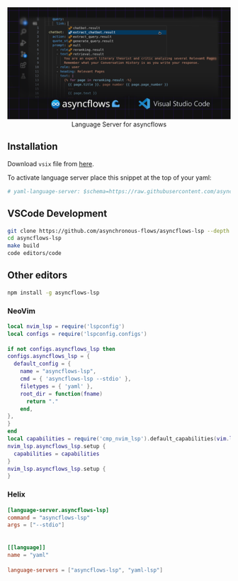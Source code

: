 <img src="https://github.com/asynchronous-flows/asyncflows-lsp/blob/main/banner.png" alt="banner" />

<div align="center">
Language Server for asyncflows
</div>

## Installation

Download `vsix` file from [here](https://github.com/asynchronous-flows/asyncflows-lsp/releases).

To activate language server place this snippet at the top of your yaml:

```yaml
# yaml-language-server: $schema=https://raw.githubusercontent.com/asynchronous-flows/asyncflows/main/schemas/asyncflows_schema.json
```

## VSCode Development

```sh
git clone https://github.com/asynchronous-flows/asyncflows-lsp --depth 1
cd asyncflows-lsp
make build
code editors/code
```

## Other editors

```sh
npm install -g asyncflows-lsp
```

### NeoVim
```lua
local nvim_lsp = require('lspconfig')
local configs = require('lspconfig.configs')

if not configs.asyncflows_lsp then
configs.asyncflows_lsp = {
  default_config = {
    name = "asyncflows-lsp",
    cmd = { 'asyncflows-lsp --stdio' },
    filetypes = { 'yaml' },
    root_dir = function(fname)
      return "."
    end,
},
}
end
local capabilities = require('cmp_nvim_lsp').default_capabilities(vim.lsp.protocol.make_client_capabilities())
nvim_lsp.asyncflows_lsp.setup {
  capabilities = capabilities
}
nvim_lsp.asyncflows_lsp.setup {
}
```


### Helix
```toml
[language-server.asyncflows-lsp]
command = "asyncflows-lsp"
args = ["--stdio"]


[[language]]
name = "yaml"

language-servers = ["asyncflows-lsp", "yaml-lsp"]
```
